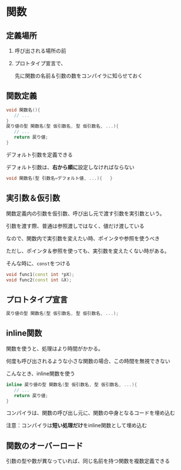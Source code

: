 # 関数



## 定義場所

1. 呼び出される場所の前

2. プロトタイプ宣言で、

   先に関数の名前＆引数の数をコンパイラに知らせておく



## 関数定義

```c++
void 関数名(){
   // ...
}
戻り値の型 関数名(型 仮引数名, 型 仮引数名, ...){
   // ...
   return 戻り値;
}
```

デフォルト引数を定義できる

デフォルト引数は、**右から順に**設定しなければならない

```c++
void 関数名(型 引数名=デフォルト値, ...){   }
```



## 実引数＆仮引数

関数定義内の引数を仮引数、呼び出し元で渡す引数を実引数という。

引数を渡す際、普通は参照渡しではなく、値だけ渡している

なので、関数内で実引数を変えたい時、ポインタや参照を使うべき

ただし、ポインタ＆参照を使っても、実引数を変えたくない時がある。

そんな時に、`const`をつける

```c++
void func1(const int *pX);
void func2(const int &X);
```



## プロトタイプ宣言

```c++
戻り値の型 関数名(型 仮引数名, 型 仮引数名, ...);
```



## inline関数

関数を使うと、処理はより時間がかかる。

何度も呼び出されるような小さな関数の場合、この時間を無視できない

こんなとき、inline関数を使う

```c++
inline 戻り値の型 関数名(型 仮引数名, 型 仮引数名, ...){
   // ...
   return 戻り値;
}
```

コンパイラは、関数の呼び出し元に、関数の中身となるコードを埋め込む

注意：コンパイラは**短い処理だけ**をinline関数として埋め込む



## 関数のオーバーロード

引数の型や数が異なっていれば、同じ名前を持つ関数を複数定義できる























